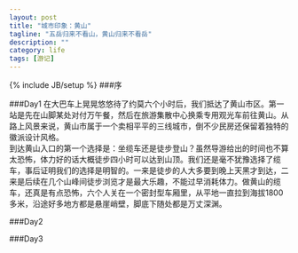 ```yaml
---
layout: post
title: "城市印象：黄山"
tagline: "五岳归来不看山，黄山归来不看岳"
description: ""
category: life
tags: [游记]
---
```

{% include JB/setup %}
###序


###Day1
在大巴车上晃晃悠悠待了约莫六个小时后，我们抵达了黄山市区。第一站是先在山脚某处对付万午餐，然后在旅游集散中心换乘专用观光车前往黄山。从路上风景来说，黄山市属于一个卖相平平的三线城市，倒不少民房还保留着独特的徽派设计风格。  
到达黄山入口的第一个选择是：坐缆车还是徒步登山？虽然导游给出的时间也不算太恐怖，体力好的话大概徒步四小时可以达到山顶。我们还是毫不犹豫选择了缆车，事后证明我们的选择是明智的。一来是徒步的人大多要到晚上天黑才到达，二来是后续在几个山峰间徒步浏览才是最大乐趣，不能过早消耗体力。做黄山的缆车，还真是有点恐怖，六个人关在一个密封型车厢里，从平地一直拉到海拔1800多米，沿途好多地方都是悬崖峭壁，脚底下随处都是万丈深渊。


###Day2



###Day3

